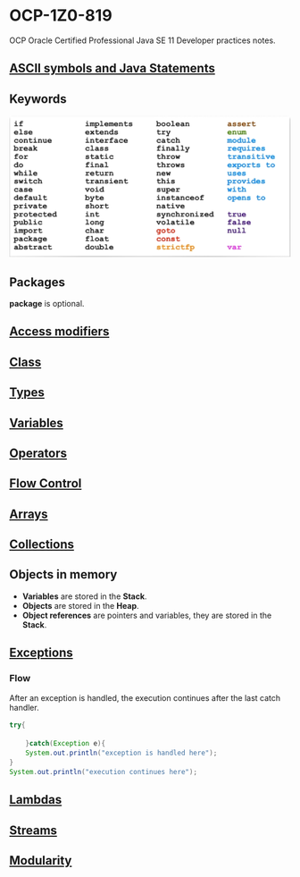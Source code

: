# OCP-1Z0-819
OCP Oracle Certified Professional Java SE 11 Developer practices notes.

## [ASCII symbols and Java Statements](https://github.com/joseosuna-engineer/ASCII-symbol-and-java-statements/blob/main/README.md)

## Keywords
![](resources/images/keywords.PNG)

## Packages
**package** is optional.

## [Access modifiers](resources/docs/access-modifiers.md)

## [Class](resources/docs/class.md)

## [Types](resources/docs/types.md)

## [Variables](resources/docs/variables.md)

## [Operators](resources/docs/operators.md)

## [Flow Control](resources/docs/flow-control.md)

## [Arrays](resources/docs/arrays.md)

## [Collections](resources/docs/collections.md)

## Objects in memory
- **Variables** are stored in the **Stack**.
- **Objects** are stored in the **Heap**.
- **Object references** are pointers and variables, they are stored in the **Stack**.

## [Exceptions](resources/docs/exceptions.md)

### Flow
After an exception is handled, the execution continues after the last catch handler.
````java
try{
    
    }catch(Exception e){
    System.out.println("exception is handled here");
}
System.out.println("execution continues here");
````

## [Lambdas](resources/docs/lambdas.md)

## [Streams](resources/docs/streams.md)

## [Modularity](resources/docs/modules.md)
